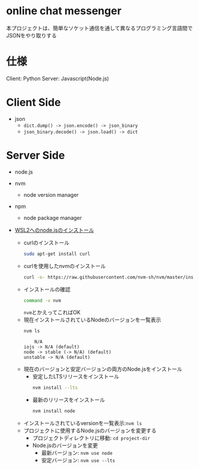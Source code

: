 # online chat messenger
本プロジェクトは、簡単なソケット通信を通して異なるプログラミング言語間でJSONをやり取りする

# 仕様
Client: Python
Server: Javascript(Node.js)

# Client Side
- json
    - `dict.dump() -> json.encode() -> json_binary`
    - `json_binary.decode() -> json.load() -> dict`

# Server Side
- node.js
- nvm
    - node version manager
- npm
    - node package manager

- [WSL2へのnode.jsのインストール](https://learn.microsoft.com/ja-jp/windows/dev-environment/javascript/nodejs-on-wsl)
    - curlのインストール
        ```bash
        sudo apt-get install curl
        ```
    - curlを使用したnvmのインストール
        ```bash
        curl -o- https://raw.githubusercontent.com/nvm-sh/nvm/master/install.sh | bash
        ```
    - インストールの確認
        ```bash
        command -v nvm
        ```
        `nvm`とかえってこればOK
    - 現在インストールされているNodeのバージョンを一覧表示
        ```bash
        nvm ls
        ```
        ```
            N/A
        iojs -> N/A (default)
        node -> stable (-> N/A) (default)
        unstable -> N/A (default)
        ```
    - 現在のバージョンと安定バージョンの両方のNode.jsをインストール
        - 安定したLTSリリースをインストール
            ```bash
            nvm install --lts
            ```
        - 最新のリリースをインストール
            ```bash
            nvm install node
            ```
    - インストールされているversionを一覧表示:`nvm ls`
    - プロジェクトに使用するNode.jsのバージョンを変更する
        - プロジェクトディレクトリに移動: `cd project-dir`
        - Node.jsのバージョンを変更
            - 最新バージョン: `nvm use node`
            - 安定バージョン: `nvm use --lts`



